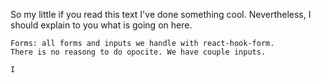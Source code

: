 So my little if you read this text I've done something cool.
Nevertheless, I should explain to you what is going on here.

    Forms: all forms and inputs we handle with react-hook-form.
    There is no reasong to do opocite. We have couple inputs.

    I
   